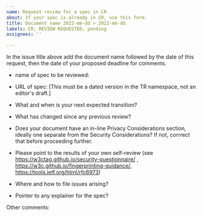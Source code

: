 ```yaml
---
name: Request review for a spec in CR
about: If your spec is already in CR, use this form.
title: Document_name 2022-mm-dd > 2022-mm-dd
labels: CR, REVIEW REQUESTED, pending
assignees: ''

---
```


In the issue title above add the document name followed by the date of this request, then the date of your proposed deadline for comments.

- name of spec to be reviewed:
- URL of spec: [This must be a dated version in the TR namespace, not an editor's draft.]

- What and when is your next expected transition?
- What has changed since any previous review?
- Does your document have an in-line Privacy Considerations section, ideally one separate from the Security Considerations?  If not, corrrect that before proceeding further.
- Please point to the results of your own self-review (see https://w3ctag.github.io/security-questionnaire/ , https://w3c.github.io/fingerprinting-guidance/, https://tools.ietf.org/html/rfc6973)
- Where and how to file issues arising?
- Pointer to any explainer for the spec?

Other comments:
